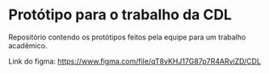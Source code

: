 # Protótipo para o trabalho da CDL
Repositório contendo os protótipos feitos pela equipe para um trabalho acadêmico.

Link do figma: https://www.figma.com/file/qT8vKHJ17G87p7R4ARviZD/CDL
